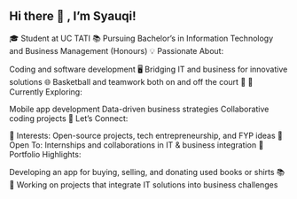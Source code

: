 ## Hi there 👋 , I’m Syauqi!
🎓 Student at UC TATI
📚 Pursuing Bachelor’s in Information Technology and Business Management (Honours)
💡 Passionate About:

Coding and software development 🖥️
Bridging IT and business for innovative solutions 🌐
Basketball and teamwork both on and off the court 🏀
🌱 Currently Exploring:

Mobile app development
Data-driven business strategies
Collaborative coding projects
🔗 Let’s Connect:

🌟 Interests: Open-source projects, tech entrepreneurship, and FYP ideas
🤝 Open To: Internships and collaborations in IT & business integration
📂 Portfolio Highlights:

Developing an app for buying, selling, and donating used books or shirts 📚👕
Working on projects that integrate IT solutions into business challenges

